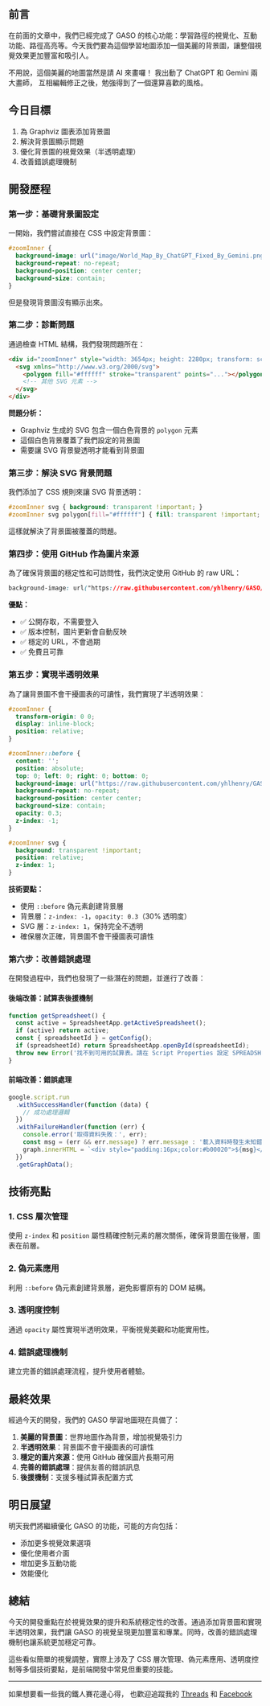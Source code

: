 ## 前言

在前面的文章中，我們已經完成了 GASO 的核心功能：學習路徑的視覺化、互動功能、路徑高亮等。今天我們要為這個學習地圖添加一個美麗的背景圖，讓整個視覺效果更加豐富和吸引人。

不用說，這個美麗的地圖當然是請 AI 來畫囉！
我出動了 ChatGPT 和 Gemini 兩大畫師，
互相編輯修正之後，勉強得到了一個還算喜歡的風格。



## 今日目標

1. 為 Graphviz 圖表添加背景圖
2. 解決背景圖顯示問題
3. 優化背景圖的視覺效果（半透明處理）
4. 改善錯誤處理機制

## 開發歷程

### 第一步：基礎背景圖設定

一開始，我們嘗試直接在 CSS 中設定背景圖：

```css
#zoomInner { 
  background-image: url("image/World_Map_By_ChatGPT_Fixed_By_Gemini.png"); 
  background-repeat: no-repeat; 
  background-position: center center; 
  background-size: contain; 
}
```

但是發現背景圖沒有顯示出來。

### 第二步：診斷問題

通過檢查 HTML 結構，我們發現問題所在：

```html
<div id="zoomInner" style="width: 3654px; height: 2280px; transform: scale(0.39);">
  <svg xmlns="http://www.w3.org/2000/svg">
    <polygon fill="#ffffff" stroke="transparent" points="..."></polygon>
    <!-- 其他 SVG 元素 -->
  </svg>
</div>
```

**問題分析：**
- Graphviz 生成的 SVG 包含一個白色背景的 `polygon` 元素
- 這個白色背景覆蓋了我們設定的背景圖
- 需要讓 SVG 背景變透明才能看到背景圖

### 第三步：解決 SVG 背景問題

我們添加了 CSS 規則來讓 SVG 背景透明：

```css
#zoomInner svg { background: transparent !important; }
#zoomInner svg polygon[fill="#ffffff"] { fill: transparent !important; }
```

這樣就解決了背景圖被覆蓋的問題。

### 第四步：使用 GitHub 作為圖片來源

為了確保背景圖的穩定性和可訪問性，我們決定使用 GitHub 的 raw URL：

```css
background-image: url("https://raw.githubusercontent.com/yhlhenry/GASO/main/image/World_Map_By_ChatGPT_Fixed_By_Gemini.png");
```

**優點：**
- ✅ 公開存取，不需要登入
- ✅ 版本控制，圖片更新會自動反映
- ✅ 穩定的 URL，不會過期
- ✅ 免費且可靠

### 第五步：實現半透明效果

為了讓背景圖不會干擾圖表的可讀性，我們實現了半透明效果：

```css
#zoomInner { 
  transform-origin: 0 0; 
  display: inline-block; 
  position: relative; 
}

#zoomInner::before { 
  content: ''; 
  position: absolute; 
  top: 0; left: 0; right: 0; bottom: 0; 
  background-image: url("https://raw.githubusercontent.com/yhlhenry/GASO/main/image/World_Map_By_ChatGPT_Fixed_By_Gemini.png"); 
  background-repeat: no-repeat; 
  background-position: center center; 
  background-size: contain; 
  opacity: 0.3; 
  z-index: -1; 
}

#zoomInner svg { 
  background: transparent !important; 
  position: relative; 
  z-index: 1; 
}
```

**技術要點：**
- 使用 `::before` 偽元素創建背景層
- 背景層：`z-index: -1`，`opacity: 0.3`（30% 透明度）
- SVG 層：`z-index: 1`，保持完全不透明
- 確保層次正確，背景圖不會干擾圖表可讀性

### 第六步：改善錯誤處理

在開發過程中，我們也發現了一些潛在的問題，並進行了改善：

#### 後端改善：試算表後援機制

```javascript
function getSpreadsheet() {
  const active = SpreadsheetApp.getActiveSpreadsheet();
  if (active) return active;
  const { spreadsheetId } = getConfig();
  if (spreadsheetId) return SpreadsheetApp.openById(spreadsheetId);
  throw new Error('找不到可用的試算表。請在 Script Properties 設定 SPREADSHEET_ID，或將此 Apps Script 綁定在目標試算表後再執行。');
}
```

#### 前端改善：錯誤處理

```javascript
google.script.run
  .withSuccessHandler(function (data) {
    // 成功處理邏輯
  })
  .withFailureHandler(function (err) {
    console.error('取得資料失敗：', err);
    const msg = (err && err.message) ? err.message : '載入資料時發生未知錯誤。';
    graph.innerHTML = `<div style="padding:16px;color:#b00020">${msg}</div>`;
  })
  .getGraphData();
```

## 技術亮點

### 1. CSS 層次管理
使用 `z-index` 和 `position` 屬性精確控制元素的層次關係，確保背景圖在後層，圖表在前層。

### 2. 偽元素應用
利用 `::before` 偽元素創建背景層，避免影響原有的 DOM 結構。

### 3. 透明度控制
通過 `opacity` 屬性實現半透明效果，平衡視覺美觀和功能實用性。

### 4. 錯誤處理機制
建立完善的錯誤處理流程，提升使用者體驗。

## 最終效果

經過今天的開發，我們的 GASO 學習地圖現在具備了：

1. **美麗的背景圖**：世界地圖作為背景，增加視覺吸引力
2. **半透明效果**：背景圖不會干擾圖表的可讀性
3. **穩定的圖片來源**：使用 GitHub 確保圖片長期可用
4. **完善的錯誤處理**：提供友善的錯誤訊息
5. **後援機制**：支援多種試算表配置方式

## 明日展望

明天我們將繼續優化 GASO 的功能，可能的方向包括：
- 添加更多視覺效果選項
- 優化使用者介面
- 增加更多互動功能
- 效能優化

## 總結

今天的開發重點在於視覺效果的提升和系統穩定性的改善。通過添加背景圖和實現半透明效果，我們讓 GASO 的視覺呈現更加豐富和專業。同時，改善的錯誤處理機制也讓系統更加穩定可靠。

這些看似簡單的視覺調整，實際上涉及了 CSS 層次管理、偽元素應用、透明度控制等多個技術要點，是前端開發中常見但重要的技能。


---

如果想要看一些我的鐵人賽花邊心得，
也歡迎追蹤我的 [Threads](https://www.threads.com/@henryyang_tw) 和 [Facebook](https://www.facebook.com/henry.yang.3956)
